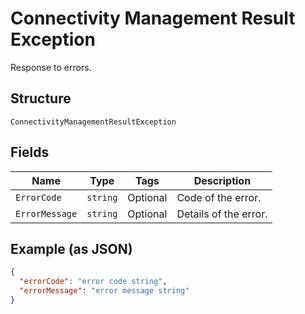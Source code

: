 
# Connectivity Management Result Exception

Response to errors.

## Structure

`ConnectivityManagementResultException`

## Fields

| Name | Type | Tags | Description |
|  --- | --- | --- | --- |
| `ErrorCode` | `string` | Optional | Code of the error. |
| `ErrorMessage` | `string` | Optional | Details of the error. |

## Example (as JSON)

```json
{
  "errorCode": "error code string",
  "errorMessage": "error message string"
}
```

